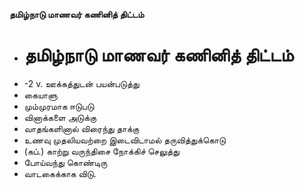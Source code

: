 **தமிழ்நாடு மாணவர் கணினித் திட்டம்**
- # தமிழ்நாடு மாணவர் கணினித் திட்டம்
- -2 v. ஊக்கத்துடன் பயன்படுத்து
- கையாளு
- மும்முரமாக ஈடுபடு
- வினாக்களை அடுக்கு
- வாதங்களினால் விரைந்து தாக்கு
- உணவு முதலியவற்றை இடைவிடாமல் தருவித்துக்கொடு
- (கப்.) காற்று வருந்திசை நோக்கிச் செலுத்து
- போய்வந்து கொண்டிரு
- வாடகைக்காக விடு.

